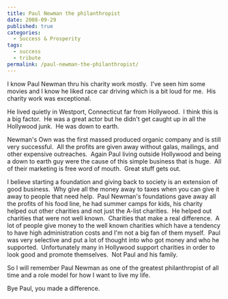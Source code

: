 ```yaml
---
title: Paul Newman the philanthropist
date: 2008-09-29
published: true
categories:
  - Success & Prosperity
tags:
  - success
  - tribute
permalink: /paul-newman-the-philanthropist/
---
```

I know Paul Newman thru his charity work mostly.  I've seen him some movies and I know he liked race car driving which is a bit loud for me.  His charity work was exceptional.

He lived quietly in Westport, Connecticut far from Hollywood.  I think this is a big factor.  He was a great actor but he didn't get caught up in all the Hollywood junk.  He was down to earth.

Newman's Own was the first massed produced organic company and is still very successful.  All the profits are given away without galas, mailings, and other expensive outreaches.  Again Paul living outside Hollywood and being a down to earth guy were the cause of this simple business that is huge.  All of their marketing is free word of mouth.  Great stuff gets out.

I believe starting a foundation and giving back to society is an extension of good business.  Why give all the money away to taxes when you can give it away to people that need help.  Paul Newman's foundations gave away all the profits of his food line, he had summer camps for kids, his charity helped out other charities and not just the A-list charities.  He helped out charities that were not well known.  Charities that make a real difference.  A lot of people give money to the well known charities which have a tendency to have high administration costs and I'm not a big fan of them myself.  Paul was very selective and put a lot of thought into who got money and who he supported.  Unfortunately many in Hollywood support charities in order to look good and promote themselves.  Not Paul and his family.

So I will remember Paul Newman as one of the greatest philanthropist of all time and a role model for how I want to live my life.

Bye Paul, you made a difference.